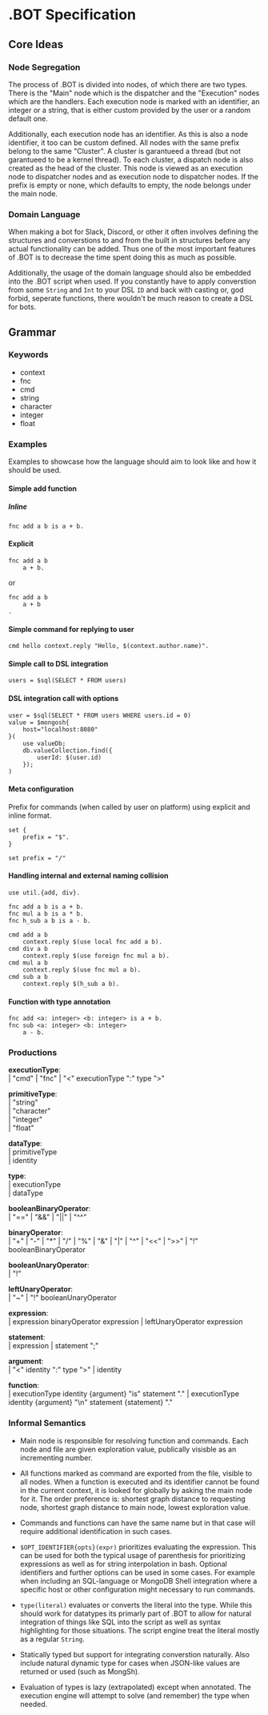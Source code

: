 # .BOT Specification

## Core Ideas

### Node Segregation

The process of .BOT is divided into nodes, of which there are two types. There
is the "Main" node which is the dispatcher and the "Execution" nodes which are
the handlers. Each execution node is marked with an identifier, an integer or a
string, that is either custom provided by the user or a random default one.

Additionally, each execution node has an identifier. As this is also a node
identifier, it too can be custom defined. All nodes with the same prefix belong
to the same "Cluster". A cluster is garantueed a thread (but not garantueed to
be a kernel thread). To each cluster, a dispatch node is also created as the
head of the cluster. This node is viewed as an execution node to dispatcher
nodes and as execution node to dispatcher nodes. If the prefix is empty or none,
which defaults to empty, the node belongs under the main node.

### Domain Language

When making a bot for Slack, Discord, or other it often involves defining the
structures and converstions to and from the built in structures before any
actual functionality can be added. Thus one of the most important features of
.BOT is to decrease the time spent doing this as much as possible.

Additionally, the usage of the domain language should also be embedded into the
.BOT script when used. If you constantly have to apply converstion from some
`String` and `Int` to your DSL `ID` and back with casting or, god forbid,
seperate functions, there wouldn't be much reason to create a DSL for bots.

## Grammar

### Keywords

- context
- fnc
- cmd
- string
- character
- integer
- float

### Examples

Examples to showcase how the language should aim to look like and how it should
be used.

#### Simple add function

##### Inline

```none
fnc add a b is a + b.
```

#### Explicit

```none
fnc add a b
    a + b.
```

or

```none
fnc add a b
    a + b
.
```

#### Simple command for replying to user

```none
cmd hello context.reply "Hello, $(context.author.name)".
```

#### Simple call to DSL integration

```none
users = $sql(SELECT * FROM users)
```

#### DSL integration call with options

```none
user = $sql(SELECT * FROM users WHERE users.id = 0)
value = $mongosh{
    host="localhost:8080"
}(
    use valueDb;
    db.valueCollection.find({
        userId: $(user.id)
    });
)
```

#### Meta configuration

Prefix for commands (when called by user on platform) using explicit and inline format.

```none
set {
    prefix = "$".
}

set prefix = "/"
```

#### Handling internal and external naming collision

```none
use util.{add, div}.

fnc add a b is a + b.
fnc mul a b is a * b.
fnc h_sub a b is a - b.

cmd add a b
    context.reply $(use local fnc add a b).
cmd div a b
    context.reply $(use foreign fnc mul a b).
cmd mul a b
    context.reply $(use fnc mul a b).
cmd sub a b
    context.reply $(h_sub a b).
```

#### Function with type annotation

```none
fnc add <a: integer> <b: integer> is a + b.
fnc sub <a: integer> <b: integer>
    a - b.
```

### Productions

**executionType**:\
| "cmd"
| "fnc"
| "<" executionType ":" type ">"

**primitiveType**:\
| "string"\
| "character"\
| "integer"\
| "float"

**dataType**:\
| primitiveType\
| identity

**type**:\
| executionType\
| dataType

**booleanBinaryOperator**:\
| "=="
| "&&"
| "||"
| "^^"

**binaryOperator**:\
| "+"
| "-"
| "*"
| "/"
| "%"
| "&"
| "|"
| "^"
| "<<"
| ">>"
| "!" booleanBinaryOperator

**booleanUnaryOperator**:\
| "!"

**leftUnaryOperator**:\
| "~"
| "!" booleanUnaryOperator

**expression**:\
| expression binaryOperator expression
| leftUnaryOperator expression

**statement**:\
| expression
| statement ";"

**argument**:\
| "<" identity ":" type ">"
| identity

**function**:\
| executionType identity {argument} "is" statement "."
| executionType identity {argument} "\n" statement {statement} "."

### Informal Semantics

- Main node is responsible for resolving function and commands. Each node and
file are given exploration value, publically visisble as an incrementing number.

- All functions marked as command are exported from the file, visible to all
nodes. When a function is executed and its identifier cannot be found in the
current context, it is looked for globally by asking the main node for it. The
order preference is: shortest graph distance to requesting node, shortest graph
distance to main node, lowest exploration value.

- Commands and functions can have the same name but in that case will require
additional identification in such cases.

- `$OPT_IDENTIFIER{opts}(expr)` prioritizes evaluating the expression. This can
be used for both the typical usage of parenthesis for prioritizing expressions
as well as for string interpolation in bash. Optional identifiers and further
options can be used in some cases. For example when including an SQL-language
or MongoDB Shell integration where a specific host or other configuration might
necessary to run commands.

- `type(literal)` evaluates or converts the literal into the type. While this
should work for datatypes its primarly part of .BOT to allow for natural
integration of things like SQL into the script as well as syntax highlighting
for those situations. The script engine treat the literal mostly as a regular
`String`.

- Statically typed but support for integrating converstion naturally. Also
include natural dynamic type for cases when JSON-like values are returned
or used (such as MongSh).

- Evaluation of types is lazy (extrapolated) except when annotated. The
execution engine will attempt to solve (and remember) the type when needed.
